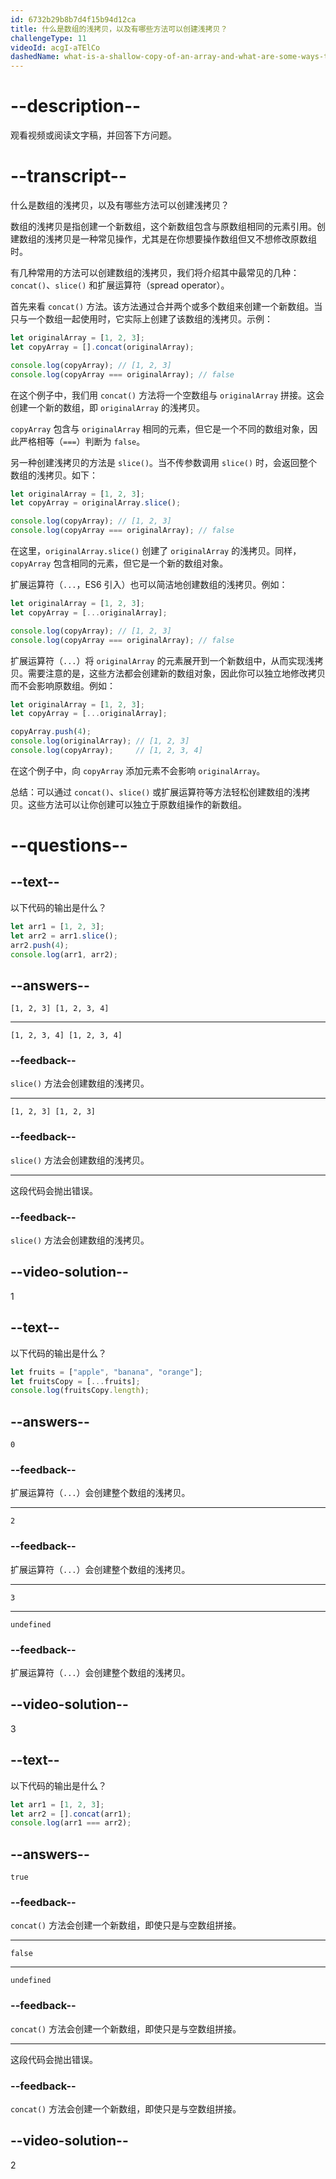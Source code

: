 ```yaml
---
id: 6732b29b8b7d4f15b94d12ca
title: 什么是数组的浅拷贝，以及有哪些方法可以创建浅拷贝？
challengeType: 11
videoId: acgI-aTElCo
dashedName: what-is-a-shallow-copy-of-an-array-and-what-are-some-ways-to-create-these-copies
---
```


# --description--

观看视频或阅读文字稿，并回答下方问题。

# --transcript--

什么是数组的浅拷贝，以及有哪些方法可以创建浅拷贝？

数组的浅拷贝是指创建一个新数组，这个新数组包含与原数组相同的元素引用。创建数组的浅拷贝是一种常见操作，尤其是在你想要操作数组但又不想修改原数组时。

有几种常用的方法可以创建数组的浅拷贝，我们将介绍其中最常见的几种：`concat()`、`slice()` 和扩展运算符（spread operator）。

首先来看 `concat()` 方法。该方法通过合并两个或多个数组来创建一个新数组。当只与一个数组一起使用时，它实际上创建了该数组的浅拷贝。示例：

```js
let originalArray = [1, 2, 3];
let copyArray = [].concat(originalArray);

console.log(copyArray); // [1, 2, 3]
console.log(copyArray === originalArray); // false
```

在这个例子中，我们用 `concat()` 方法将一个空数组与 `originalArray` 拼接。这会创建一个新的数组，即 `originalArray` 的浅拷贝。

`copyArray` 包含与 `originalArray` 相同的元素，但它是一个不同的数组对象，因此严格相等（`===`）判断为 `false`。

另一种创建浅拷贝的方法是 `slice()`。当不传参数调用 `slice()` 时，会返回整个数组的浅拷贝。如下：

```js
let originalArray = [1, 2, 3];
let copyArray = originalArray.slice();

console.log(copyArray); // [1, 2, 3]
console.log(copyArray === originalArray); // false
```

在这里，`originalArray.slice()` 创建了 `originalArray` 的浅拷贝。同样，`copyArray` 包含相同的元素，但它是一个新的数组对象。

扩展运算符（`...`，ES6 引入）也可以简洁地创建数组的浅拷贝。例如：

```js
let originalArray = [1, 2, 3];
let copyArray = [...originalArray];

console.log(copyArray); // [1, 2, 3]
console.log(copyArray === originalArray); // false
```

扩展运算符（`...`）将 `originalArray` 的元素展开到一个新数组中，从而实现浅拷贝。需要注意的是，这些方法都会创建新的数组对象，因此你可以独立地修改拷贝而不会影响原数组。例如：

```js
let originalArray = [1, 2, 3];
let copyArray = [...originalArray];

copyArray.push(4);
console.log(originalArray); // [1, 2, 3]
console.log(copyArray);     // [1, 2, 3, 4]
```

在这个例子中，向 `copyArray` 添加元素不会影响 `originalArray`。

总结：可以通过 `concat()`、`slice()` 或扩展运算符等方法轻松创建数组的浅拷贝。这些方法可以让你创建可以独立于原数组操作的新数组。

# --questions--

## --text--

以下代码的输出是什么？

```js
let arr1 = [1, 2, 3];
let arr2 = arr1.slice();
arr2.push(4);
console.log(arr1, arr2);
```

## --answers--

`[1, 2, 3] [1, 2, 3, 4]`

---

`[1, 2, 3, 4] [1, 2, 3, 4]`

### --feedback--

`slice()` 方法会创建数组的浅拷贝。

---

`[1, 2, 3] [1, 2, 3]`

### --feedback--

`slice()` 方法会创建数组的浅拷贝。

---

这段代码会抛出错误。

### --feedback--

`slice()` 方法会创建数组的浅拷贝。

## --video-solution--

1

## --text--

以下代码的输出是什么？

```js
let fruits = ["apple", "banana", "orange"];
let fruitsCopy = [...fruits];
console.log(fruitsCopy.length);
```

## --answers--

`0`

### --feedback--

扩展运算符（`...`）会创建整个数组的浅拷贝。

---

`2`

### --feedback--

扩展运算符（`...`）会创建整个数组的浅拷贝。

---

`3`

---

`undefined`

### --feedback--

扩展运算符（`...`）会创建整个数组的浅拷贝。

## --video-solution--

3

## --text--

以下代码的输出是什么？

```js
let arr1 = [1, 2, 3];
let arr2 = [].concat(arr1);
console.log(arr1 === arr2);
```

## --answers--

`true`

### --feedback--

`concat()` 方法会创建一个新数组，即使只是与空数组拼接。

---

`false`

---

`undefined`

### --feedback--

`concat()` 方法会创建一个新数组，即使只是与空数组拼接。

---

这段代码会抛出错误。

### --feedback--

`concat()` 方法会创建一个新数组，即使只是与空数组拼接。

## --video-solution--

2

